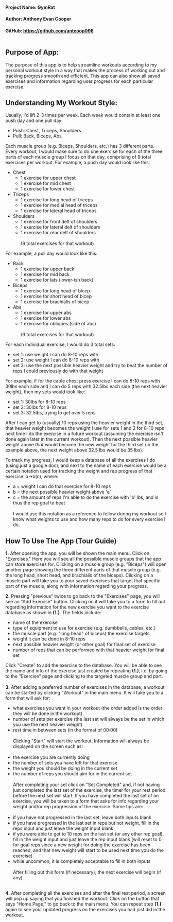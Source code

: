 #### Project Name: GymRat
#### Author: Anthony Evan Cooper
#### GitHub: https://github.com/antcoop096<br><br>
## Purpose of App:

The purpose of this app is to help streamline workouts according to my
personal workout style in a way that makes the process of working out and
tracking progress smooth and efficient. This app can also show all saved
exercises and information regarding user progress for each particular exercise.

## Understanding My Workout Style:

Usually, I'd lift 2-3 times per week. Each week would contain at least one
push day and one pull day:<br>
* Push: Chest, Triceps, Shoulders
* Pull: Back, Biceps, Abs<br>

Each muscle group (e.g. Biceps, Shoulders, etc.) has 3 different parts. Every
workout, I would make sure to do one exercise for each of the three parts of
each muscle group I focus on that day, comprising of 9 total exercises per workout. For example, a push day would look like this:<br>
* Chest
  * 1 exercise for upper chest
  * 1 exercise for mid chest
  * 1 exercise for lower chest
* Triceps
  * 1 exercise for long head of triceps
  * 1 exercise for medial head of triceps
  * 1 exercise for lateral head of triceps
* Shoulders
  * 1 exercise for front delt of shoulders
  * 1 exercise for lateral delt of shoulders
  * 1 exercise for rear delt of shoulders<br><br>
    (9 total exercises for that workout)

For example, a pull day would look like this:
* Back
  * 1 exercise for upper back
  * 1 exercise for mid back
  * 1 exercise for lats (lower-ish back)
* Biceps
  * 1 exercise for long head of bicep
  * 1 exercise for short head of bicep
  * 1 exercise for brachialis of bicep
* Abs
  * 1 exercise for upper abs
  * 1 exercise for lower abs
  * 1 exercise for obliques (side of abs)<br><br>
    (9 total exercises for that workout)

For each individual exercise, I would do 3 total sets:
* set 1: use weight I can do 8-10 reps with
* set 2: use weight I can do 8-10 reps with
* set 3: use the next possible heavier weight and
  try to beat the number of reps I could
  previously do with that weight

For example, if for the cable chest press exercise I can do 8-10 reps with 30lbs
each side and I can do 5 reps with 32.5lbs each side (the next heavier weight), then my sets would look like:
* set 1: 30lbs for 8-10 reps
* set 2: 30lbs for 8-10 reps
* set 3: 32.5lbs, trying to get over 5 reps

After I can get to (usually) 10 reps using the heavier weight in the third set,
that heavier weight becomes the weight I use for sets 1 and 2 for 8-10 reps next time I do the exercise in a future workout (assuming the exercise isn't done again later in the current workout).
Then the next possible heavier weight above *that* would become the new weight for the third set
(in the example above, the next weight above 32.5 lbs would be 35 lbs).

To track my progress, I would keep a database of all the exercises I do (using just a
google doc), and next to the name of each exercise would be a certain notation used for tracking the weight and rep progress of that exercise:
a->b(c), where:
* a = weight I can do that exercise for 8-10 reps
* b = the next possible heavier weight above 'a'
* c = the amount of reps I'm able to do the exercise
  with 'b' lbs, and is thus the rep goal to beat<br><br>
I would use this notation as a reference to follow during my workout so I know what weights to use
  and how many reps to do for every exercise I do.

## How To Use The App (Tour Guide)

**1.** After opening the app, you will be shown the main menu. Click on "Exercises." Here you will see all the possible muscle groups that the app
can store exercises for. Clicking on a muscle group (e.g. "Biceps") will open another
page showing the three different parts of that muscle group (e.g. the long head, short
head, and brachialis of the biceps). Clicking on a muscle part will take you to your saved
exercises that target that specific part of the muscle, along with information regarding
your progress.

**2.** Pressing "previous" twice to go back to the "Exercises" page, you will see an "Add Exercise"
button. Clicking on it will take you to a form to fill out regarding information for the new
exercise you want to the exercise database as shown in **(1.)**. The fields include:
* name of the exercise
* type of equipment to use for exercise (e.g. dumbbells, cables, etc.)
* the muscle part (e.g. "long head" of biceps) the exercise targets
* weight it can be done in 8-10 reps
* next possible heavier weight (or other goal) for final set of exercise
* number of reps that can be performed with that heavier weight for final set<br>

Click "Create" to add the exercise to the database. You will be able to see the name
and info of the exercise just created by repeating **(1.)**, i.e. by going to the "Exercise" page
and clicking to the targeted muscle group and part.<br><br>
**3.** After adding a preferred number of exercises in the database, a workout can be started by clicking "Workout" in the main menu. It will take you to a form that will ask for:

* what exercises you want in your workout (the order added is the order they will be done in the workout)
* number of sets per exercise (the last set will always be the set in which you use the next heavier weight)
* rest time in between sets (in the format of 00:00)<br><br>
  Clicking "Start" will start the workout. Information will always be displayed on the screen such as:<br><br>
* the exercise you are currently doing
* the number of sets you have left for that exercise
* the weight you should be doing in the current set
* the number of reps you should aim for in the current set<br><br>
  After completing your set click on "Set Completed" and, if not having just completed the last set
  of the exercise, the timer for your rest period before the next set will start. If you have completed
  the last set of an exercise, you will be taken to a form that asks for info regarding your weight and/or
  rep progression of the exercise. Some tips are:<br><br>
* if you have not progressed in the last set, leave both inputs blank
* if you have progressed in the last set in reps but not weight, fill in the reps
  input and just leave the weight input blank
* if you were able to get to 10 reps on the last set (or any other rep goal),
  fill in the weight input and just leave the rep input blank (will reset to 0 for goal reps
  since a new weight for doing the exercise has been reached, and that new weight will start to be used next time you do the exercise)
* while uncommon, it is completely acceptable to fill in both inputs<br><br>
  After filling out this form (if necessary), the next exercise will begin (if any).<br><br>

**4.** After completing all the exercises and after the final rest period, a screen will pop up
saying that you finished the workout. Click on the button that says "Home Page," to go
back to the main menu. You can repeat step **(1.)** again to see your updated progress on the
exercises you had just did in the workout.



   